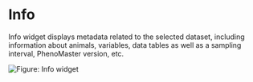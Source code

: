 # Info

Info widget displays metadata related to the selected dataset, including information about animals, variables, data tables as well as a sampling interval, PhenoMaster version, etc.

![Figure: Info widget](info-widget.png)
